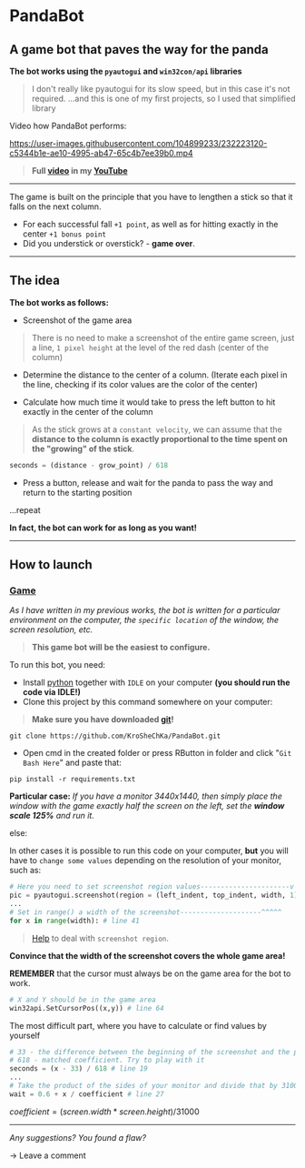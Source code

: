 # PandaBot

## A game bot that paves the way for the panda

**The bot works using the `pyautogui` and `win32con/api` libraries**
>I don't really like pyautogui for its slow speed, but in this case it's not required.
>...and this is one of my first projects, so I used that simplified library

Video how PandaBot performs:

https://user-images.githubusercontent.com/104899233/232223120-c5344b1e-ae10-4995-ab47-65c4b7ee39b0.mp4

> **Full [video](https://www.youtube.com/watch?v=MLeEA3e4K_A&ab_channel=KroSheChKa) in my [YouTube](https://www.youtube.com/@kroshechka)**
----

The game is built on the principle that you have to lengthen a stick so that it falls on the next column.

- For each successful fall `+1 point`, as well as for hitting exactly in the center `+1 bonus point`
- Did you understick or overstick? - **game over**.

---

## The idea
**The bot works as follows:**
- Screenshot of the game area
> There is no need to make a screenshot of the entire game screen, just a line, `1 pixel height` at the level of the red dash (center of the column)
- Determine the distance to the center of a column. (Iterate each pixel in the line, checking if its color values are the color of the center)

- Calculate how much time it would take to press the left button to hit exactly in the center of the column
> As the stick grows at a `constant velocity`, we can assume that the **distance to the column is exactly proportional to the time spent on the "growing" of the stick**.

```python
seconds = (distance - grow_point) / 618
```
- Press a button, release and wait for the panda to pass the way and return to the starting position

...repeat

**In fact, the bot can work for as long as you want!**

---

## How to launch

### [Game](https://vk.com/app8025526)

*As I have written in my previous works, the bot is written for a particular environment on the computer, the `specific location` of the window, the screen resolution, etc.*

> **This game bot will be the easiest to configure.**

To run this bot, you need:

- Install [python](https://www.python.org/downloads/) together with `IDLE` on your computer **(you should run the code via IDLE!)**
- Clone this project by this command somewhere on your computer:
> **Make sure you have downloaded [git](https://git-scm.com/downloads)!**
```
git clone https://github.com/KroSheChKa/PandaBot.git
```
- Open cmd in the created folder or press RButton in folder and click "`Git Bash Here`" and paste that:
```
pip install -r requirements.txt
```

**Particular case:** *If you have a monitor 3440x1440, then simply place the window with the game exactly half the screen on the left, set the **window scale 125%** and run it.*

else:

In other cases it is possible to run this code on your computer, **but** you will have to `change some values` depending on the resolution of your monitor, such as:

```python
# Here you need to set screenshot region values----------------------v height
pic = pyautogui.screenshot(region = (left_indent, top_indent, width, 1)) # line 38
...
# Set in range() a width of the screenshot--------------------^^^^^
for x in range(width): # line 41
```
> [Help](https://pyautogui.readthedocs.io/en/latest/screenshot.html) to deal with `screenshot region`.

**Сonvince that the width of the screenshot covers the whole game area!**

**REMEMBER** that the cursor must always be on the game area for the bot to work.
```python
# X and Y should be in the game area
win32api.SetCursorPos((x,y)) # line 64
```

The most difficult part, where you have to calculate or find values by yourself
```python
# 33 - the difference between the beginning of the screenshot and the point of growth of the stick
# 618 - matched coefficient. Try to play with it
seconds = (x - 33) / 618 # line 19
...
# Take the product of the sides of your monitor and divide that by 31000. Replace 160 with the result
wait = 0.6 + x / coefficient # line 27
```
$coefficient = (screen.width * screen.height) / 31000$

----

*Any suggestions? You found a flaw?*

-> Leave a comment
